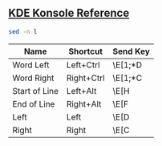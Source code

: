[KDE Konsole Reference](https://docs.kde.org/stable5/en/konsole/konsole/konsole.pdf)
----

```bash
sed -n l
```

| Name       | Shortcut                | Send Key |
|------------|-------------------------|----------|
|Word Left|Left+Ctrl|\E[1;*D|
|Word Right|Right+Ctrl|\E[1;*C|
|Start of Line|Left+Alt|\E[H|
|End of Line|Right+Alt|\E[F|
|Left|Left|\E[D|
|Right|Right|\E[C|
